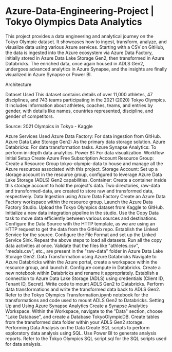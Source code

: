 # Azure-Data-Engineering-Project | Tokyo Olympics Data Analytics
This project provides a data engineering and analytical journey on the Tokyo Olympic dataset. It showcases how to ingest, transform, analyze, and visualize data using various Azure services. Starting with a CSV on GitHub, the data is ingested into the Azure ecosystem via Azure Data Factory, initially stored in Azure Data Lake Storage Gen2, then transformed in Azure Databricks. The enriched data, once again housed in ADLS Gen2, undergoes advanced analytics in Azure Synapse, and the insights are finally visualized in Azure Synapse or Power BI.

Architecture

Dataset Used
This dataset contains details of over 11,000 athletes, 47 disciplines, and 743 teams participating in the 2021 (2020) Tokyo Olympics. It includes information about athletes, coaches, teams, and entries by gender, with details like names, countries represented, discipline, and gender of competitors.

Source: 2021 Olympics in Tokyo - Kaggle

Azure Services Used
Azure Data Factory: For data ingestion from GitHub.
Azure Data Lake Storage Gen2: As the primary data storage solution.
Azure Databricks: For data transformation tasks.
Azure Synapse Analytics: To perform in-depth data analytics.
Power BI: For data visualization.
Workflow
Initial Setup
Create Azure Free Subscription Account
Resource Group: Create a Resource Group tokyo-olympic-data to house and manage all the Azure resources associated with this project.
Storage Account: Set up a storage account in the resource group, configured to leverage Azure Data Lake Storage (ADLS) Gen2 capabilities.
Container: Create a container inside this storage account to hold the project's data. Two directories, raw-data and transformed-data, are created to store raw and transformed data, respectively.
Data Ingestion using Azure Data Factory
Create an Azure Data Factory workspace within the resource group.
Launch the Azure Data Factory Studio.
Upload the Tokyo Olympics dataset from Kaggle to GitHub.
Initialize a new data integration pipeline in the studio.
Use the Copy Data task to move data efficiently between various sources and destinations.
Configure the Data Source with the HTTP template, as we are using an HTTP request to get the data from the GitHub repo.
Establish the Linked Service for the source.
Configure the File Format and set up the Linked Service Sink.
Repeat the above steps to load all datasets.
Run all the copy data activities at once.
Validate that the files like "athletes.csv", "medals.csv", etc., are present in the "raw-data" folder in Azure Data Lake Storage Gen2.
Data Transformation using Azure Databricks
Navigate to Azure Databricks within the Azure portal, create a workspace within the resource group, and launch it.
Configure compute in Databricks.
Create a new notebook within Databricks and rename it appropriately.
Establish a connection to Azure Data Lake Storage (ADLS) using credentials (Client ID, Tenant ID, Secret).
Write code to mount ADLS Gen2 to Databricks.
Perform data transformations and write the transformed data back to ADLS Gen2.
Refer to the Tokyo Olympics Transformation.ipynb notebook for the transformations and code used to mount ADLS Gen2 to Databricks.
Setting Up and Using Azure Synapse Analytics
Create a Synapse Analytics Workspace.
Within the Workspace, navigate to the "Data" section, choose "Lake Database", and create a Database TokyoOlympicDB.
Create tables from the transformed data folder within your ADLS Gen2 storage.
Performing Data Analysis on the Data
Create SQL scripts to perform exploratory data analysis using SQL.
Use Power BI to generate analysis reports.
Refer to the Tokyo Olympics SQL script.sql for the SQL scripts used for data analysis.
